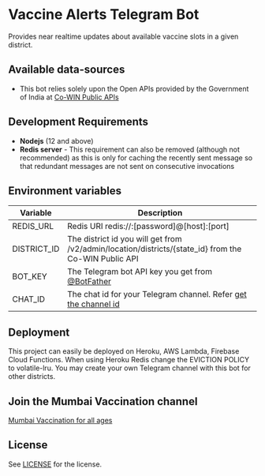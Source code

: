 
# Vaccine Alerts Telegram Bot
Provides near realtime updates about available vaccine slots in a given district.

## Available data-sources
*  This bot relies solely upon the Open APIs provided by the Government of India at [Co-WIN Public APIs](https://apisetu.gov.in/public/marketplace/api/cowin)

## Development Requirements
-  **Nodejs** (12 and above)
- **Redis server** - This requirement can also be removed (although not recommended) as this is only for caching the recently sent message so that redundant messages are not sent on consecutive invocations

## Environment variables

| Variable | Description |
| ------ | ------ |
| REDIS_URL | Redis URI redis://:[password]@[host]:[port] |
|DISTRICT_ID|The district id you will get from /v2/admin/location/districts/{state_id} from the Co-WIN Public API|
|BOT_KEY|The Telegram bot API key you get from [@BotFather](https://t.me/botfather)|
|CHAT_ID|The chat id for your Telegram channel. Refer [get the channel id](https://gist.github.com/mraaroncruz/e76d19f7d61d59419002db54030ebe35)

## Deployment
This project can easily be deployed on Heroku, AWS Lambda, Firebase Cloud Functions. When using Heroku Redis change the EVICTION POLICY to volatile-lru. You may create your own Telegram channel with this bot for other districts.

## Join the Mumbai Vaccination channel

[Mumbai Vaccination for all ages](https://t.me/MumbaiVaccineAllAges)
## License

See [LICENSE](LICENSE) for the license. 
